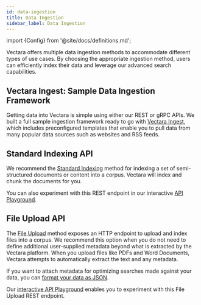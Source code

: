 ```yaml
---
id: data-ingestion
title: Data Ingestion
sidebar_label: Data Ingestion
---
```


import {Config} from '@site/docs/definitions.md';

Vectara offers multiple data ingestion methods to accommodate different types 
of use cases. By choosing the appropriate ingestion method, users can 
efficiently index their data and leverage our advanced search capabilities.

## Vectara Ingest: Sample Data Ingestion Framework

Getting data into Vectara is simple using either our REST or gRPC APIs. We 
built a full sample ingestion framework ready to go with [Vectara Ingest](https://github.com/vectara/vectara-ingest), which 
includes preconfigured templates that enable you to pull data from many 
popular data sources such as websites and RSS feeds.

## Standard Indexing API

We recommend the [Standard Indexing](/docs/1.0/api-reference/indexing-apis/indexing) method for 
indexing a set of semi-structured documents or content into a corpus. Vectara 
will index and chunk the documents for you.

You can also experiment with this REST endpoint in our interactive [API Playground](/docs/1.0/rest-api/index).

## File Upload API

The [File Upload](/docs/1.0/api-reference/indexing-apis/file-upload/file-upload) method exposes an 
HTTP endpoint to upload and index files into a corpus. We recommend this 
option when you do not need to define additional user-supplied metadata beyond 
what is extracted by the Vectara platform. When you upload files like PDFs and 
Word Documents, Vectara attempts to automatically extract the text and any metadata.

If you want to attach metadata for optimizing searches made against your data, 
you can [format your data as JSON](/docs/1.0/api-reference/indexing-apis/file-upload/format-for-upload).

Our [interactive API Playground](/docs/1.0/rest-api/file-upload) enables you
to experiment with this File Upload REST endpoint.
